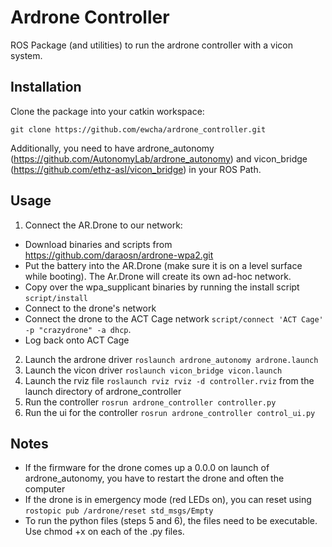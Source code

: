 Ardrone Controller
====

ROS Package (and utilities) to run the ardrone controller with a vicon system.

## Installation

Clone the package into your catkin workspace:
```
git clone https://github.com/ewcha/ardrone_controller.git
```

Additionally, you need to have ardrone_autonomy (https://github.com/AutonomyLab/ardrone_autonomy) and vicon_bridge (https://github.com/ethz-asl/vicon_bridge) in your ROS Path.

## Usage

1. Connect the AR.Drone to our network:
 * Download binaries and scripts from https://github.com/daraosn/ardrone-wpa2.git
 * Put the battery into the AR.Drone (make sure it is on a level surface while booting). The Ar.Drone will create its own ad-hoc network.
 * Copy over the wpa_supplicant binaries by running the install script ```script/install```
 * Connect to the drone's network
 * Connect the drone to the ACT Cage network ```script/connect 'ACT Cage' -p "crazydrone" -a dhcp```.
 * Log back onto ACT Cage
2. Launch the ardrone driver ```roslaunch ardrone_autonomy ardrone.launch```
3. Launch the vicon driver ```roslaunch vicon_bridge vicon.launch```
4. Launch the rviz file ```roslaunch rviz rviz -d controller.rviz``` from the launch directory of ardrone_controller
5. Run the controller ```rosrun ardrone_controller controller.py```
6. Run the ui for the controller ```rosrun ardrone_controller control_ui.py```
## Notes
* If the firmware for the drone comes up a 0.0.0 on launch of ardrone_autonomy, you have to restart the drone and often the computer
* If the drone is in emergency mode (red LEDs on), you can reset using `rostopic pub /ardrone/reset std_msgs/Empty`
* To run the python files (steps 5 and 6), the files need to be executable. Use chmod +x on each of the .py files.
